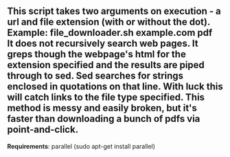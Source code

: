 This script takes two arguments on execution - a url and file extension (with or without the dot).  
**Example: file_downloader.sh example.com pdf**  
It does not recursively search web pages. It greps though the webpage's html for the extension specified and the results are piped through to sed. Sed searches for strings enclosed in quotations on that line. With luck this will catch links to the file type specified. This method is messy and easily broken, but it's faster than downloading a bunch of pdfs via point-and-click.
---
**Requirements**: parallel (sudo apt-get install parallel)